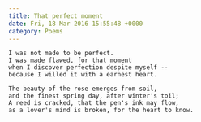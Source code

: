 ```yaml
---
title: That perfect moment
date: Fri, 18 Mar 2016 15:55:48 +0000
category: Poems
---
```


    I was not made to be perfect.
    I was made flawed, for that moment
    when I discover perfection despite myself --
    because I willed it with a earnest heart.

    The beauty of the rose emerges from soil,
    and the finest spring day, after winter's toil;
    A reed is cracked, that the pen's ink may flow,
    as a lover's mind is broken, for the heart to know.

